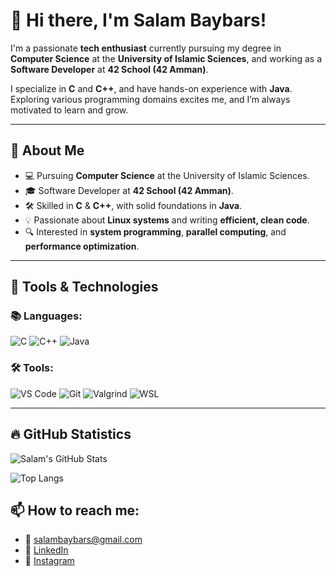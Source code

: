 # 👋 Hi there, I'm Salam Baybars!

I'm a passionate **tech enthusiast** currently pursuing my degree in **Computer Science** at the **University of Islamic Sciences**, and working as a **Software Developer** at **42 School (42 Amman)**.

I specialize in **C** and **C++**, and have hands-on experience with **Java**. Exploring various programming domains excites me, and I’m always motivated to learn and grow.

---

## 🚀 About Me
- 💻 Pursuing **Computer Science** at the University of Islamic Sciences.
- 🎓 Software Developer at **42 School (42 Amman)**.
- 🛠 Skilled in **C** & **C++**, with solid foundations in **Java**.
- 💡 Passionate about **Linux systems** and writing **efficient, clean code**.
- 🔍 Interested in **system programming**, **parallel computing**, and **performance optimization**.

---

## 🧰 Tools & Technologies
### 📚 Languages:
![C](https://img.shields.io/badge/C-00599C?style=for-the-badge&logo=c&logoColor=white)
![C++](https://img.shields.io/badge/C++-00599C?style=for-the-badge&logo=c%2B%2B&logoColor=white)
![Java](https://img.shields.io/badge/Java-ED8B00?style=for-the-badge&logo=java&logoColor=white)

### 🛠️ Tools:
![VS Code](https://img.shields.io/badge/VS%20Code-007ACC?style=for-the-badge&logo=visual-studio-code&logoColor=white)
![Git](https://img.shields.io/badge/Git-F05032?style=for-the-badge&logo=git&logoColor=white)
![Valgrind](https://img.shields.io/badge/Valgrind-00AA00?style=for-the-badge&logo=gnu&logoColor=white)
![WSL](https://img.shields.io/badge/WSL-4D4D4D?style=for-the-badge&logo=linux&logoColor=white)

---

## 🔥 GitHub Statistics

![Salam's GitHub Stats](https://github-readme-stats.vercel.app/api?username=sbibers&show_icons=true&theme=tokyonight)

![Top Langs](https://github-readme-stats.vercel.app/api/top-langs/?username=sbibers&layout=compact&theme=tokyonight)

## 📫 How to reach me:
- 📧 [salambaybars@gmail.com](mailto:salambaybars@gmail.com)
- 💼 [LinkedIn](https://www.linkedin.com/in/salam-baybars-081289352/)
- 📸 [Instagram](https://www.instagram.com/salam._.baybars/)
